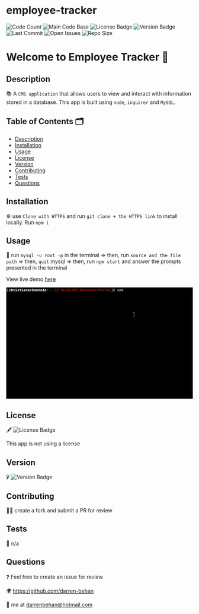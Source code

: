 # employee-tracker

![Code Count](https://img.shields.io/github/languages/count/darren-behan/employee-tracker) ![Main Code Base](https://img.shields.io/github/languages/top/darren-behan/employee-tracker) ![License Badge](https://img.shields.io/badge/license-none-blue) ![Version Badge](https://img.shields.io/badge/version-1.0-red) ![Last Commit](https://img.shields.io/github/last-commit/darren-behan/employee-tracker) ![Open Issues](https://img.shields.io/github/issues-raw/darren-behan/employee-tracker) ![Repo Size](https://img.shields.io/github/repo-size/darren-behan/employee-tracker)

# Welcome to Employee Tracker 👋

## Description

📚 A `CMS application` that allows users to view and interact with information stored in a database. This app is built using `node`, `inquirer` and `MySQL`.

## Table of Contents 🗂

* [Description](#Description)
* [Installation](#Installation)
* [Usage](#Usage)
* [License](#License)
* [Version](#Version)
* [Contributing](#Contributing)
* [Tests](#Tests)
* [Questions](#Questions)

## Installation

⚙️ use `Clone with HTTPS` and run `git clone + the HTTPS link` to install locally. Run `npm i`

## Usage

🚨 run `mysql -u root -p` in the terminal => then, run `source and the file path` => then, `quit` mysql => then, run `npm start` and answer the prompts presented in the terminal

View live demo <a href="https://drive.google.com/file/d/1BXL7Nv1bYQR8CsNGGPSbc6TmxPr4nTQd/view">here</a>

![Preview](./assets/images/employee-tracker.gif "Preview of Employee Tracker App")

## License

🖋 ![License Badge](https://img.shields.io/badge/license-none-blue)

This app is not using a license

## Version

℣ ![Version Badge](https://img.shields.io/badge/version-1.0-red)

## Contributing

👩‍💻 create a fork and submit a PR for review

## Tests

🧪 n/a

## Questions

❓ Feel free to create an issue for review

🌍 https://github.com/darren-behan

📧 me at darrenbehan@hotmail.com